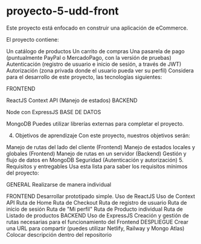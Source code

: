 # proyecto-5-udd-front
Este proyecto está enfocado en construir una aplicación de eCommerce.

El proyecto contiene:

Un catálogo de productos
Un carrito de compras
Una pasarela de pago (puntualmente PayPal o MercadoPago, con la versión de pruebas)
Autenticación (registro de usuario e inicio de sesión, a través de JWT)
Autorización (zona privada donde el usuario pueda ver su perfil)
Considera para el desarrollo de este proyecto, las tecnologías siguientes:

FRONTEND

ReactJS
Context API (Manejo de estados)
BACKEND

Node con ExpressJS
BASE DE DATOS

MongoDB
Puedes utilizar librerías externas para completar el proyecto.

4. Objetivos de aprendizaje
Con este proyecto, nuestros objetivos serán:

Manejo de rutas del lado del cliente (Frontend)
Manejo de estados locales y globales (Frontend)
Manejo de rutas en un servidor (Backend)
Gestión y flujo de datos en MongoDB
Seguridad (Autenticación y autorización)
5. Requisitos y entregables
Usa esta lista para saber los requisitos mínimos del proyecto:

GENERAL
Realizarse de manera individual

FRONTEND
 Desarrollar prototipado simple.
 Uso de ReactJS
 Uso de Context API
 Ruta de Home
 Ruta de Checkout
 Ruta de registro de usuario
 Ruta de inicio de sesión
 Ruta de "Mi perfil"
 Ruta de Producto individual
 Ruta de Listado de productos
BACKEND
 Uso de ExpressJS
 Creación y gestión de rutas necesarias para el funcionamiento del Frontend
DESPLIEGUE
 Crear una URL para compartir (puedes utilizar Netlify, Railway y Mongo Atlas)
 Colocar descripción dentro del repositorio

